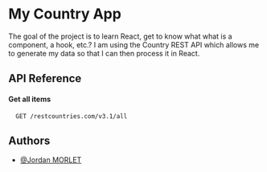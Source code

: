 # My Country App

The goal of the project is to learn React, get to know what
what is a component, a hook, etc.? I am using the Country REST API which
allows me to generate my data so that I can then process it in React.

## API Reference

#### Get all items

```http
  GET /restcountries.com/v3.1/all
```

## Authors

- [@Jordan MORLET](https://github.com/Reptilz)

